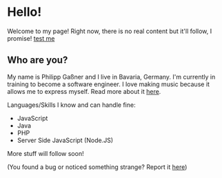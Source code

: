# Hello!

Welcome to my page! Right now, there is no real content but it'll follow, I promise! [test me](#test)

## Who are you?
My name is Philipp Gaßner and I live in Bavaria, Germany. I'm currently in training to become a software engineer. I love making music because it allows me to express myself. Read more about it [here](#music).

Languages/Skills I know and can handle fine:
* JavaScript
* Java
* PHP
* Server Side JavaScript (Node.JS)

More stuff will follow soon!

(You found a bug or noticed something strange? Report it [here](https://github.com/thallosaurus/thallosaurus.github.io/issues))